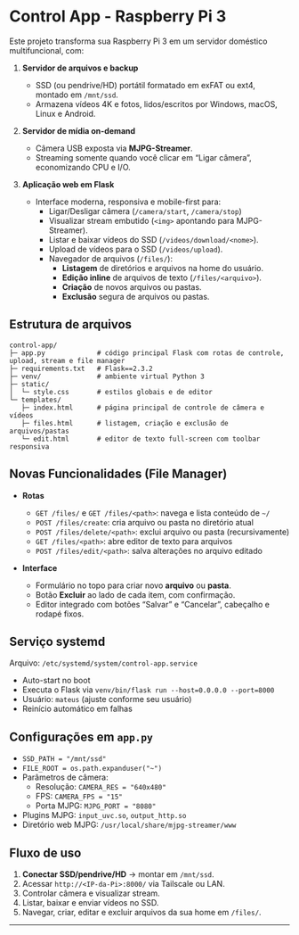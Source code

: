 # Control App - Raspberry Pi 3

Este projeto transforma sua Raspberry Pi 3 em um servidor doméstico multifuncional, com:

1. **Servidor de arquivos e backup**  
   - SSD (ou pendrive/HD) portátil formatado em exFAT ou ext4, montado em `/mnt/ssd`.  
   - Armazena vídeos 4K e fotos, lidos/escritos por Windows, macOS, Linux e Android.

2. **Servidor de mídia on-demand**  
   - Câmera USB exposta via **MJPG-Streamer**.  
   - Streaming somente quando você clicar em “Ligar câmera”, economizando CPU e I/O.

3. **Aplicação web em Flask**  
   - Interface moderna, responsiva e mobile-first para:  
     - Ligar/Desligar câmera (`/camera/start`, `/camera/stop`)  
     - Visualizar stream embutido (`<img>` apontando para MJPG-Streamer).  
     - Listar e baixar vídeos do SSD (`/videos/download/<nome>`).  
     - Upload de vídeos para o SSD (`/videos/upload`).  
     - Navegador de arquivos (`/files/`):  
       - **Listagem** de diretórios e arquivos na home do usuário.  
       - **Edição inline** de arquivos de texto (`/files/<arquivo>`).  
       - **Criação** de novos arquivos ou pastas.  
       - **Exclusão** segura de arquivos ou pastas.

## Estrutura de arquivos
```
control-app/
├─ app.py             # código principal Flask com rotas de controle, upload, stream e file manager
├─ requirements.txt   # Flask==2.3.2
├─ venv/              # ambiente virtual Python 3
├─ static/
│  └─ style.css       # estilos globais e de editor
└─ templates/
   ├─ index.html      # página principal de controle de câmera e vídeos
   ├─ files.html      # listagem, criação e exclusão de arquivos/pastas
   └─ edit.html       # editor de texto full-screen com toolbar responsiva
```

## Novas Funcionalidades (File Manager)
- **Rotas**  
  - `GET /files/` e `GET /files/<path>`: navega e lista conteúdo de `~/`  
  - `POST /files/create`: cria arquivo ou pasta no diretório atual  
  - `POST /files/delete/<path>`: exclui arquivo ou pasta (recursivamente)  
  - `GET /files/<path>`: abre editor de texto para arquivos  
  - `POST /files/edit/<path>`: salva alterações no arquivo editado

- **Interface**  
  - Formulário no topo para criar novo **arquivo** ou **pasta**.  
  - Botão **Excluir** ao lado de cada item, com confirmação.  
  - Editor integrado com botões “Salvar” e “Cancelar”, cabeçalho e rodapé fixos.

## Serviço systemd
Arquivo: `/etc/systemd/system/control-app.service`  
- Auto-start no boot  
- Executa o Flask via `venv/bin/flask run --host=0.0.0.0 --port=8000`  
- Usuário: `mateus` (ajuste conforme seu usuário)  
- Reinício automático em falhas

## Configurações em `app.py`
- `SSD_PATH = "/mnt/ssd"`  
- `FILE_ROOT = os.path.expanduser("~")`  
- Parâmetros de câmera:  
  - Resolução: `CAMERA_RES = "640x480"`  
  - FPS:        `CAMERA_FPS = "15"`  
  - Porta MJPG: `MJPG_PORT = "8080"`
- Plugins MJPG: `input_uvc.so`, `output_http.so`  
- Diretório web MJPG: `/usr/local/share/mjpg-streamer/www`

## Fluxo de uso
1. **Conectar SSD/pendrive/HD** → montar em `/mnt/ssd`.  
2. Acessar `http://<IP-da-Pi>:8000/` via Tailscale ou LAN.  
3. Controlar câmera e visualizar stream.  
4. Listar, baixar e enviar vídeos no SSD.  
5. Navegar, criar, editar e excluir arquivos da sua home em `/files/`.

---
